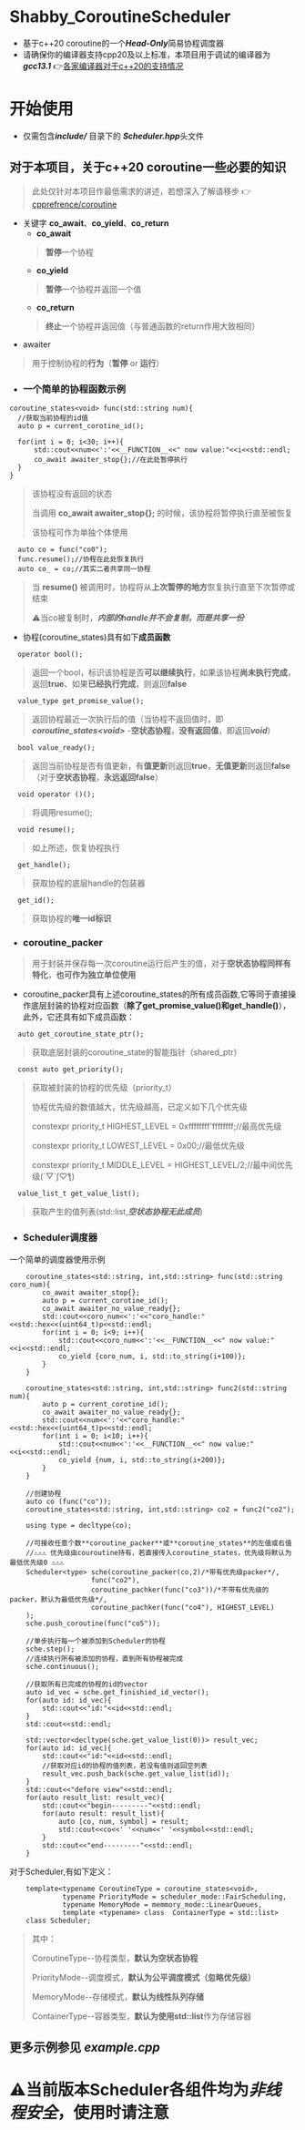 # Shabby_CoroutineScheduler
-  基于c++20 coroutine的一个***Head-Only***简易协程调度器
-  请确保你的编译器支持cpp20及以上标准，本项目用于调试的编译器为 ***gcc13.1*** 👉[各家编译器对于c++20的支持情况](https://zh.cppreference.com/w/cpp/20)
# **开始使用**
-  仅需包含***include/*** 目录下的 ***Scheduler.hpp***头文件
##  对于本项目，关于c++20 coroutine一些必要的知识
>  此处仅针对本项目作最低需求的讲述，若想深入了解请移步  👉[cpprefrence/coroutine](https://en.cppreference.com/w/cpp/language/coroutines)
-  关键字 **co_await**、**co_yield**、**co_return**
    -  **co_await**
    >  **暂停**一个协程
    -  **co_yield**
    >  **暂停**一个协程并返回一个值
    -  **co_return**
    >  **终止**一个协程并返回值（与普通函数的return作用大致相同）
-  awaiter
  >用于控制协程的**行为**（**暂停** or **运行**）


  - ### 一个简单的协程函数示例
  ```
  coroutine_states<void> func(std::string num){
    //获取当前协程的id值
    auto p = current_corotine_id();

    for(int i = 0; i<30; i++){
        std::cout<<num<<':'<<__FUNCTION__<<" now value:"<<i<<std::endl;
        co_await awaiter_stop{};//在此处暂停执行
    }
  }
  ```
  >  该协程没有返回的状态
  >
  >  当调用 **co_await awaiter_stop{};** 的时候，该协程将暂停执行直至被恢复
  >
  >  该协程可作为单独个体使用
  ```
    auto co = func("co0");
    func.resume();//协程在此处恢复执行
    auto co_ = co;//其实二者共享同一协程
  ```
  >  当 **resume()** 被调用时，协程将从**上次暂停的地方**恢复执行直至下次暂停或结束
  > 
  >  ⚠️当co被复制时，***内部的handle并不会复制，而是共享一份***

   - 协程(coroutine_states)具有如下**成员函数**
  ```
    operator bool();
  ```
  >  返回一个bool，标识该协程是否**可以继续执行**，如果该协程**尚未执行完成**，返回**true**、如果**已经执行完成**，则返回**false**
  ```
    value_type get_promise_value();
  ```
  >  返回协程最近一次执行后的值（当协程不返回值时，即 ***coroutine_states&lt;void>*** -**空状态协程**，**没有返回值**，即返回***void***）
  ```
    bool value_ready();
  ```
  >  返回当前协程是否有值更新，有**值更新**则返回**true**，**无值更新**则返回**false**（对于**空状态协程**，**永远返回false**）
  ```
    void operator ()();
  ```
  >  将调用resume();
  ```
    void resume();
  ```
  >  如上所述，恢复协程执行
  ```
    get_handle();
  ```
  >  获取协程的底层handle的包装器
  ```
    get_id();
  ```
  >  获取协程的**唯一id标识**

  - ### coroutine_packer
  >  用于封装并保存每一次coroutine运行后产生的值，对于**空状态协程同样有特化**，**也可作为独立单位使用**
  - coroutine_packer具有上述coroutine_states的所有成员函数,它等同于直接操作底层封装的协程对应函数（**除了get_promise_value()和get_handle()**），此外，它还具有如下成员函数：
  ```
    auto get_coroutine_state_ptr();
  ```
  >  获取底层封装的coroutine_state的智能指针（shared_ptr）
  ```
    const auto get_priority();
  ```
  >  获取被封装的协程的优先级（priority_t）
  > 
  >  协程优先级的数值越大，优先级越高，已定义如下几个优先级
  > 
  >  constexpr priority_t HIGHEST_LEVEL = 0xffffffff'ffffffff;//最高优先级
  > 
  >  constexpr priority_t LOWEST_LEVEL = 0x00;//最低优先级
  > 
  >  constexpr priority_t MIDDLE_LEVEL = HIGHEST_LEVEL/2;//最中间优先级(´▽`ʃ♡ƪ)
  ```
    value_list_t get_value_list();
  ```
  >  获取产生的值列表(std::list,***空状态协程无此成员***)
- ### Scheduler调度器
一个简单的调度器使用示例
```
    coroutine_states<std::string, int,std::string> func(std::string coro_num){
        co_await awaiter_stop{};
        auto p = current_corotine_id();
        co_await awaiter_no_value_ready{};
        std::cout<<coro_num<<':'<<"coro_handle:"<<std::hex<<(uint64_t)p<<std::endl;
        for(int i = 0; i<9; i++){
            std::cout<<coro_num<<':'<<__FUNCTION__<<" now value:"<<i<<std::endl;
            co_yield {coro_num, i, std::to_string(i+100)}; 
        }
    }
    
    coroutine_states<std::string, int,std::string> func2(std::string num){
        auto p = current_corotine_id();
        co_await awaiter_no_value_ready{};
        std::cout<<num<<':'<<"coro_handle:"<<std::hex<<(uint64_t)p<<std::endl;
        for(int i = 0; i<10; i++){
            std::cout<<num<<':'<<__FUNCTION__<<" now value:"<<i<<std::endl;
            co_yield {num, i, std::to_string(i+200)};
        }
    }
```
``` 
    //创建协程
    auto co (func("co"));
    coroutine_states<std::string, int,std::string> co2 = func2("co2");

    using type = decltype(co);

    //可接收任意个数**coroutine_packer**或**coroutine_states**的左值或右值
    //⚠⚠⚠ 优先级由couroutine持有，若直接传入coroutine_states，优先级将默认为最低优先级0 ⚠⚠⚠
    Scheduler<type> sche(coroutine_packer(co,2)/*带有优先级packer*/,
                    func("co2"),
                    coroutine_pachker(func("co3"))/*不带有优先级的packer，默认为最低优先级*/,
                    coroutine_pachker(func("co4"), HIGHEST_LEVEL)
    );
    sche.push_coroutine(func("co5"));

    //单步执行每一个被添加到Scheduler的协程
    sche.step();
    //连续执行所有被添加的协程，直到所有协程被完成
    sche.continuous();

    //获取所有已完成的协程的id的vector
    auto id_vec = sche.get_finishied_id_vector();
    for(auto id: id_vec){
        std::cout<<"id:"<<id<<std::endl;
    }
    std::cout<<std::endl;

    std::vector<decltype(sche.get_value_list(0))> result_vec;
    for(auto id: id_vec){
        std::cout<<"id:"<<id<<std::endl;
        //获取对应id的协程的值列表，若没有值则返回空列表
        result_vec.push_back(sche.get_value_list(id));
    }
    std::cout<<"defore view"<<std::endl;
    for(auto result_list: result_vec){
        std::cout<<"begin---------"<<std::endl;
        for(auto result: result_list){
            auto [co, num, symbol] = result;
            std::cout<<co<<' '<<num<<' '<<symbol<<std::endl;
        }
        std::cout<<"end---------"<<std::endl;
    }
```
对于Scheduler,有如下定义：
```
    template<typename CoroutineType = coroutine_states<void>,
             typename PriorityMode = scheduler_mode::FairScheduling,
             typename MemoryMode = memmory_mode::LinearQueues,
             template <typename> class  ContainerType = std::list>
    class Scheduler;
```
>其中：
>
> CoroutineType--协程类型，**默认为空状态协程**
>
> PriorityMode--调度模式，**默认为公平调度模式（忽略优先级）**
>
> MemoryMode--存储模式，**默认为线性队列存储**
>
> ContainerType--容器类型，**默认为使用std::list**作为存储容器
## 更多示例参见 ***example.cpp***
# ⚠当前版本Scheduler各组件均为***非线程安全***，使用时请注意
